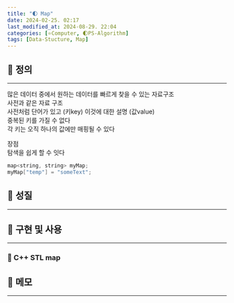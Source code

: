 ```yaml
---
title: "🌓 Map"
date: 2024-02-25. 02:17
last_modified_at: 2024-08-29. 22:04
categories: [⭐Computer, 🌓PS-Algorithm]
tags: [Data-Stucture, Map]
---
```


## 💫 정의

---

많은 데이터 중에서 원하는 데이터를 빠르게 찾을 수 있는 자료구조  
사전과 같은 자료 구조  
사전처럼 단어가 있고 (키key) 이것에 대한 설명 (값value)  
중복된 키를 가질 수 없다  
각 키는 오직 하나의 값에만 매핑될 수 있다  

장점  
탐색을 쉽게 할 수 잇다  

```cpp
map<string, string> myMap;
myMap["temp"] = "someText";
```

## 💫 성질

---

## 💫 구현 및 사용

---

### 🫧 C++ STL map

## 💫 메모

---
